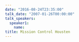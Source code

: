 ```yaml
---
date: "2016-08-24T23:35:00"
talk_date: "2007-01-26T00:00:00"
talk_speakers:
  speaker1:
    name:
title: Mission Control Housten
---
```

